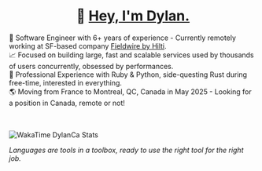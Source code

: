 <p align="center">
  <h1 align="center"> 💫 <a href="https://linkedin.com/in/dylancattelan">Hey, I'm Dylan.</a></h1>
</p>
🔭 Software Engineer with 6+ years of experience - Currently remotely working at SF-based company <a href="https://www.linkedin.com/company/fieldwirelabs/">Fieldwire by Hilti</a>.
<br>
📈 Focused on building large, fast and scalable services used by thousands of users concurrently, obsessed by performances.
<br>
🧠 Professional Experience with Ruby & Python, side-questing Rust during free-time, interested in everything.
<br />
🌎 Moving from France to Montreal, QC, Canada in May 2025 - Looking for a position in Canada, remote or not! 
<br />
<br />
<br />

![WakaTime DylanCa Stats](https://github-readme-stats-47kc7t1as-dylancas-projects.vercel.app/api/wakatime?username=DylanCa&range=all_time&layout=compact&display_format=percent&langs_count=6&hide=vue.js,yaml,markdown,html,json,other&custom_title=Most%20used%20languages)

_Languages are tools in a toolbox, ready to use the right tool for the right job._
